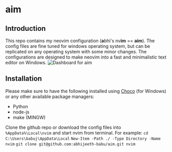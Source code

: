 # aim
## Introduction
This repo contains my neovim configuration (**a**bhi's nv**im** == **aim**). The config files are fine tuned for windows operating system, but can be replicated on any operating system with some minor changes. The configurations are designed to make neovim into a fast and minimalistic text editor on Windows.
![Dashboard for aim](https://user-images.githubusercontent.com/121789736/215338616-1b91aebe-94e4-4abd-9e00-702826541cff.png)

## Installation

Please make sure to have the following installed using [Choco](https://chocolatey.org/) (for Windows) or any other available package managers:
- Python
- node-js
- make (MINGW)

Clone the github repo or download the config files into `%AppData%\Local\nvim` and start nvim from terminal. 
For example:
`cd C:\Users\babuj\AppData\Local`
`New-Item -Path ./ -Type Directory -Name nvim`
`git clone git@github.com:abhijeeth-babu/aim.git nvim`

